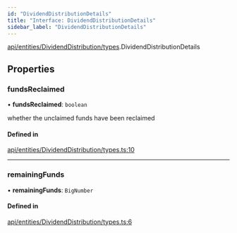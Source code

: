 ```yaml
---
id: "DividendDistributionDetails"
title: "Interface: DividendDistributionDetails"
sidebar_label: "DividendDistributionDetails"
---
```


[api/entities/DividendDistribution/types](../../../../../../modules/API/Entities/DividendDistribution/Types/Types.md).DividendDistributionDetails

## Properties

### fundsReclaimed

• **fundsReclaimed**: `boolean`

whether the unclaimed funds have been reclaimed

#### Defined in

[api/entities/DividendDistribution/types.ts:10](https://github.com/PolymeshAssociation/polymesh-sdk/blob/15be87e8/src/api/entities/DividendDistribution/types.ts#L10)

___

### remainingFunds

• **remainingFunds**: `BigNumber`

#### Defined in

[api/entities/DividendDistribution/types.ts:6](https://github.com/PolymeshAssociation/polymesh-sdk/blob/15be87e8/src/api/entities/DividendDistribution/types.ts#L6)
